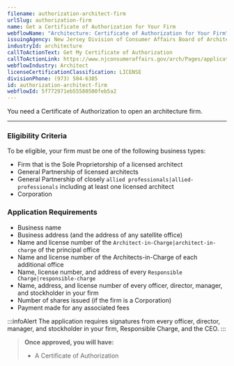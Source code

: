 ```yaml
---
filename: authorization-architect-firm
urlSlug: authorization-firm
name: Get a Certificate of Authorization for Your Firm
webflowName: "Architecture: Certificate of Authorization for Your Firm"
issuingAgency: New Jersey Division of Consumer Affairs Board of Architects
industryId: architecture
callToActionText: Get My Certificate of Authorization
callToActionLink: https://www.njconsumeraffairs.gov/arch/Pages/applications.aspx
webflowIndustry: Architect
licenseCertificationClassification: LICENSE
divisionPhone: (973) 504-6385
id: authorization-architect-firm
webflowId: 5f772971eb55580500feb5a2
---
```


You need a Certificate of Authorization to open an architecture firm.

---

### Eligibility Criteria

To be eligible, your firm must be one of the following business types:

- Firm that is the Sole Proprietorship of a licensed architect
- General Partnership of licensed architects
- General Partnership of closely `allied professionals|allied-professionals` including at least one licensed architect
- Corporation

### Application Requirements

- Business name
- Business address (and the address of any satellite office)
- Name and license number of the `Architect-in-Charge|architect-in-charge` of the principal office
- Name and license number of the Architects-in-Charge of each additional office
- Name, license number, and address of every `Responsible Charge|responsible-charge`
- Name, address, and license number of every officer, director, manager, and stockholder in your firm
- Number of shares issued (if the firm is a Corporation)
- Payment made for any associated fees

:::infoAlert
The application requires signatures from every officer, director, manager, and stockholder in your firm, Responsible Charge, and the CEO.
:::

> **Once approved, you will have:**
>
> - A Certificate of Authorization
